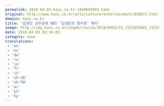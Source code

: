 ```yaml
---
permalink: 2018-04-03-hani.co.kr-1049693993.html
original: http://www.hani.co.kr/arti/culture/entertainment/838872.html
domain: hani.co.kr
title: '김생민 성추문에 KBS ‘김생민의 영수증’ 폐지'
image: http://img.hani.co.kr/imgdb/resize/2018/0403/53_1522655962_152264478144_20180403.JPG
date: 2018-04-03 02:34:03
category: news
translations: 
 - 'en'
 - 'es'
 - 'de'
 - 'ru'
 - 'ja'
 - 'fr'
 - 'it'
 - 'zh-CN'
 - 'zh-TW'
 - 'ar'
 - 'pt'
 - 'hy'
---
```


